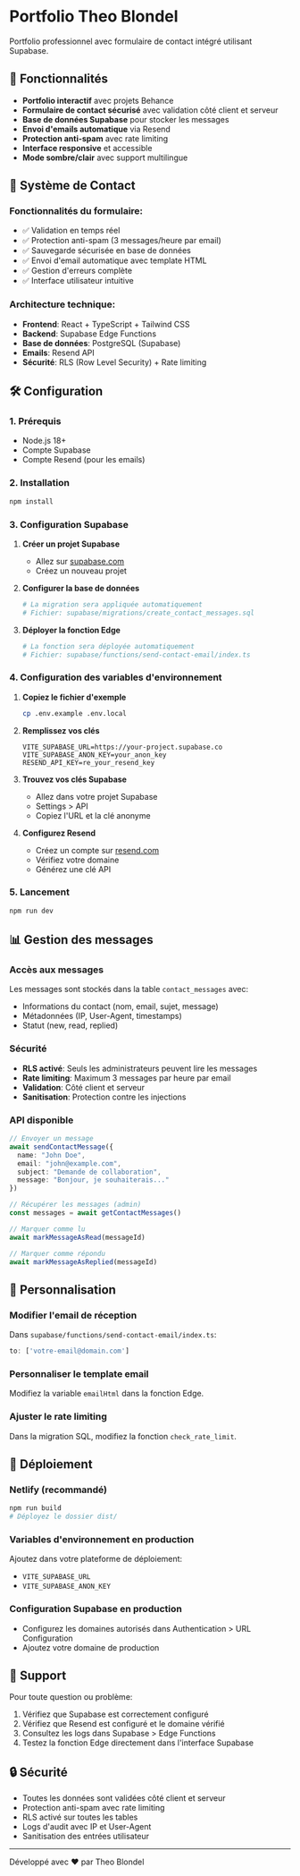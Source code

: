 # Portfolio Theo Blondel

Portfolio professionnel avec formulaire de contact intégré utilisant Supabase.

## 🚀 Fonctionnalités

- **Portfolio interactif** avec projets Behance
- **Formulaire de contact sécurisé** avec validation côté client et serveur
- **Base de données Supabase** pour stocker les messages
- **Envoi d'emails automatique** via Resend
- **Protection anti-spam** avec rate limiting
- **Interface responsive** et accessible
- **Mode sombre/clair** avec support multilingue

## 📧 Système de Contact

### Fonctionnalités du formulaire:
- ✅ Validation en temps réel
- ✅ Protection anti-spam (3 messages/heure par email)
- ✅ Sauvegarde sécurisée en base de données
- ✅ Envoi d'email automatique avec template HTML
- ✅ Gestion d'erreurs complète
- ✅ Interface utilisateur intuitive

### Architecture technique:
- **Frontend**: React + TypeScript + Tailwind CSS
- **Backend**: Supabase Edge Functions
- **Base de données**: PostgreSQL (Supabase)
- **Emails**: Resend API
- **Sécurité**: RLS (Row Level Security) + Rate limiting

## 🛠️ Configuration

### 1. Prérequis
- Node.js 18+
- Compte Supabase
- Compte Resend (pour les emails)

### 2. Installation
```bash
npm install
```

### 3. Configuration Supabase

1. **Créer un projet Supabase**
   - Allez sur [supabase.com](https://supabase.com)
   - Créez un nouveau projet

2. **Configurer la base de données**
   ```bash
   # La migration sera appliquée automatiquement
   # Fichier: supabase/migrations/create_contact_messages.sql
   ```

3. **Déployer la fonction Edge**
   ```bash
   # La fonction sera déployée automatiquement
   # Fichier: supabase/functions/send-contact-email/index.ts
   ```

### 4. Configuration des variables d'environnement

1. **Copiez le fichier d'exemple**
   ```bash
   cp .env.example .env.local
   ```

2. **Remplissez vos clés**
   ```env
   VITE_SUPABASE_URL=https://your-project.supabase.co
   VITE_SUPABASE_ANON_KEY=your_anon_key
   RESEND_API_KEY=re_your_resend_key
   ```

3. **Trouvez vos clés Supabase**
   - Allez dans votre projet Supabase
   - Settings > API
   - Copiez l'URL et la clé anonyme

4. **Configurez Resend**
   - Créez un compte sur [resend.com](https://resend.com)
   - Vérifiez votre domaine
   - Générez une clé API

### 5. Lancement
```bash
npm run dev
```

## 📊 Gestion des messages

### Accès aux messages
Les messages sont stockés dans la table `contact_messages` avec:
- Informations du contact (nom, email, sujet, message)
- Métadonnées (IP, User-Agent, timestamps)
- Statut (new, read, replied)

### Sécurité
- **RLS activé**: Seuls les administrateurs peuvent lire les messages
- **Rate limiting**: Maximum 3 messages par heure par email
- **Validation**: Côté client et serveur
- **Sanitisation**: Protection contre les injections

### API disponible
```typescript
// Envoyer un message
await sendContactMessage({
  name: "John Doe",
  email: "john@example.com", 
  subject: "Demande de collaboration",
  message: "Bonjour, je souhaiterais..."
})

// Récupérer les messages (admin)
const messages = await getContactMessages()

// Marquer comme lu
await markMessageAsRead(messageId)

// Marquer comme répondu  
await markMessageAsReplied(messageId)
```

## 🔧 Personnalisation

### Modifier l'email de réception
Dans `supabase/functions/send-contact-email/index.ts`:
```typescript
to: ['votre-email@domain.com']
```

### Personnaliser le template email
Modifiez la variable `emailHtml` dans la fonction Edge.

### Ajuster le rate limiting
Dans la migration SQL, modifiez la fonction `check_rate_limit`.

## 🚀 Déploiement

### Netlify (recommandé)
```bash
npm run build
# Déployez le dossier dist/
```

### Variables d'environnement en production
Ajoutez dans votre plateforme de déploiement:
- `VITE_SUPABASE_URL`
- `VITE_SUPABASE_ANON_KEY`

### Configuration Supabase en production
- Configurez les domaines autorisés dans Authentication > URL Configuration
- Ajoutez votre domaine de production

## 📝 Support

Pour toute question ou problème:
1. Vérifiez que Supabase est correctement configuré
2. Vérifiez que Resend est configuré et le domaine vérifié
3. Consultez les logs dans Supabase > Edge Functions
4. Testez la fonction Edge directement dans l'interface Supabase

## 🔒 Sécurité

- Toutes les données sont validées côté client et serveur
- Protection anti-spam avec rate limiting
- RLS activé sur toutes les tables
- Logs d'audit avec IP et User-Agent
- Sanitisation des entrées utilisateur

---

Développé avec ❤️ par Theo Blondel